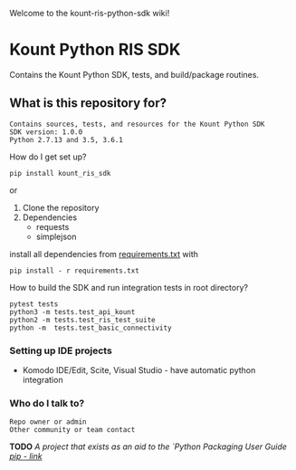 Welcome to the kount-ris-python-sdk wiki!

# Kount Python RIS SDK #

Contains the Kount Python SDK, tests, and build/package routines.

## What is this repository for?

    Contains sources, tests, and resources for the Kount Python SDK
    SDK version: 1.0.0
    Python 2.7.13 and 3.5, 3.6.1 

How do I get set up?  

`pip install kount_ris_sdk`  

or
   1. Clone the repository
   2. Dependencies
        * requests
        * simplejson

install all dependencies from [requirements.txt](https://github.com/Kount/kount-ris-python-sdk/blob/master/kount/requirements.py)
 with

`pip install - r requirements.txt`

How to build the SDK and run integration tests in root directory?


    pytest tests
    python3 -m tests.test_api_kount
    python2 -m tests.test_ris_test_suite
    python -m  tests.test_basic_connectivity


### Setting up IDE projects
* Komodo IDE/Edit, Scite, Visual Studio - have automatic python integration

### Who do I talk to?

    Repo owner or admin
    Other community or team contact

**TODO** _A project that exists as an aid to the `Python Packaging User Guide [pip - link](<https://kount_ris_sdk.python.org>)_

